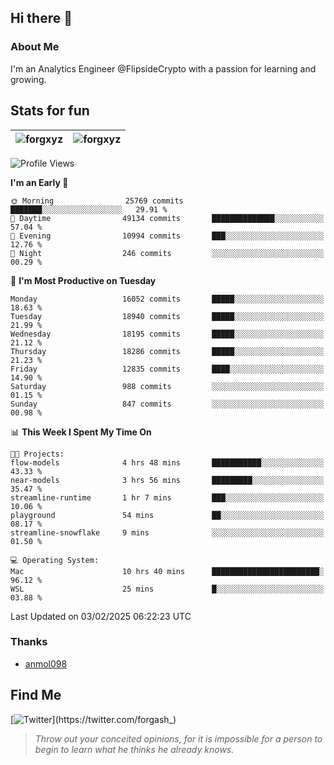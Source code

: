 ## Hi there 👋

### About Me

I'm an Analytics Engineer @FlipsideCrypto with a passion for learning and growing.
  
## Stats for fun

| <img align="center" src="https://github-readme-streak-stats.herokuapp.com/?user=forgxyz&theme=tokyonight" alt="forgxyz" /> | <img align="center" src="https://github-readme-stats.vercel.app/api?username=forgxyz&theme=tokyonight&show_icons=true" alt="forgxyz" /> |
| ------------- |------------- |


<!--START_SECTION:waka-->
![Profile Views](http://img.shields.io/badge/Profile%20Views-0-blue)

**I'm an Early 🐤** 

```text
🌞 Morning                25769 commits       ███████░░░░░░░░░░░░░░░░░░   29.91 % 
🌆 Daytime                49134 commits       ██████████████░░░░░░░░░░░   57.04 % 
🌃 Evening                10994 commits       ███░░░░░░░░░░░░░░░░░░░░░░   12.76 % 
🌙 Night                  246 commits         ░░░░░░░░░░░░░░░░░░░░░░░░░   00.29 % 
```
📅 **I'm Most Productive on Tuesday** 

```text
Monday                   16052 commits       █████░░░░░░░░░░░░░░░░░░░░   18.63 % 
Tuesday                  18940 commits       █████░░░░░░░░░░░░░░░░░░░░   21.99 % 
Wednesday                18195 commits       █████░░░░░░░░░░░░░░░░░░░░   21.12 % 
Thursday                 18286 commits       █████░░░░░░░░░░░░░░░░░░░░   21.23 % 
Friday                   12835 commits       ████░░░░░░░░░░░░░░░░░░░░░   14.90 % 
Saturday                 988 commits         ░░░░░░░░░░░░░░░░░░░░░░░░░   01.15 % 
Sunday                   847 commits         ░░░░░░░░░░░░░░░░░░░░░░░░░   00.98 % 
```


📊 **This Week I Spent My Time On** 

```text
🐱‍💻 Projects: 
flow-models              4 hrs 48 mins       ███████████░░░░░░░░░░░░░░   43.33 % 
near-models              3 hrs 56 mins       █████████░░░░░░░░░░░░░░░░   35.47 % 
streamline-runtime       1 hr 7 mins         ███░░░░░░░░░░░░░░░░░░░░░░   10.06 % 
playground               54 mins             ██░░░░░░░░░░░░░░░░░░░░░░░   08.17 % 
streamline-snowflake     9 mins              ░░░░░░░░░░░░░░░░░░░░░░░░░   01.50 % 

💻 Operating System: 
Mac                      10 hrs 40 mins      ████████████████████████░   96.12 % 
WSL                      25 mins             █░░░░░░░░░░░░░░░░░░░░░░░░   03.88 % 
```


 Last Updated on 03/02/2025 06:22:23 UTC
<!--END_SECTION:waka-->

### Thanks
 - [anmol098](https://github.com/anmol098/waka-readme-stats/)
  
## Find Me
[![Twitter](https://img.shields.io/twitter/url/https/twitter.com/forgash_.svg?style=social&label=Follow%20%40forgash_)](https://twitter.com/forgash_)


> *Throw out your conceited opinions, for it is impossible for a person to begin to learn what he thinks he already knows.* 
